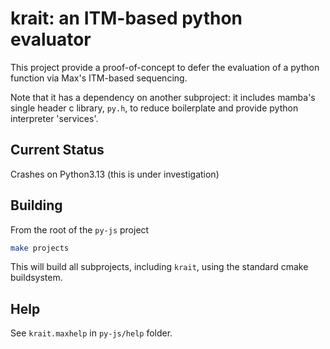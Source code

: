 # krait: an ITM-based python evaluator

This project provide a proof-of-concept to defer the evaluation of a python function via Max's ITM-based sequencing.

Note that it has a dependency on another subproject: it includes mamba's single header c library, `py.h`, to reduce boilerplate and provide python interpreter 'services'.

## Current Status

Crashes on Python3.13 (this is under investigation)

## Building

From the root of the `py-js` project

```bash
make projects
```

This will build all subprojects, including `krait`, using the standard cmake buildsystem.

## Help

See `krait.maxhelp` in `py-js/help` folder.
